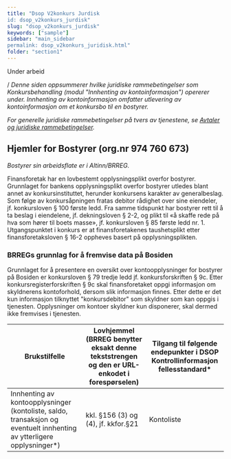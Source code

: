 ```yaml
---
title: "Dsop V2konkurs Jurdisk
id: dsop_v2konkurs_jurdisk"
slug: "dsop_v2konkurs_jurdisk"
keywords: ["sample"]
sidebar: "main_sidebar
permalink: dsop_v2konkurs_juridisk.html"
folder: "section1"
---
```


Under arbeid

/
*Denne siden oppsummerer hvilke juridiske rammebetingelser som Konkursbehandling (modul "Innhenting av kontoinformasjon")
opererer under. Innhenting av kontoinformasjon omfatter utlevering av kontoinformasjon om et konkursbo til en bostyrer.*

*For generelle juridiske rammebetingelser på tvers av tjenestene, se [Avtaler og juridiske rammebetingelser](/dsop_dsop_avtaler_og_juridisk).*

## Hjemler for Bostyrer (org.nr 974 760 673)

*Bostyrer sin arbeidsflate er i Altinn/BRREG.*

Finansforetak har en lovbestemt opplysningsplikt overfor bostyrer. Grunnlaget for bankens opplysningsplikt overfor
bostyrer utledes blant annet av konkursinstituttet, herunder konkursens karakter av generalbeslag. Som følge av
konkursåpningen fratas debitor rådighet over sine eiendeler, jf. konkursloven &sect; 100 første ledd. Fra samme tidspunkt har
bostyrer rett til å ta beslag i eiendelene, jf. dekningsloven &sect; 2-2, og plikt til «å skaffe rede på hva som hører til
boets masse», jf. konkursloven &sect; 85 første ledd nr. 1.  Utgangspunktet i konkurs er at finansforetakenes taushetsplikt
etter finansforetaksloven &sect; 16-2 oppheves basert på opplysningsplikten.

### BRREGs grunnlag for å fremvise data på Bosiden

Grunnlaget for å presentere en oversikt over kontoopplysninger for bostyrer på Bosiden er konkursloven &sect; 79 tredje ledd
jf. konkursforskriften &sect; 9c. Etter konkursregisterforskriften &sect; 9c skal finansforetaket oppgi informasjon om skyldnerens
kontoforhold, dersom slik informasjon finnes. Etter dette er det kun informasjon tilknyttet "konkursdebitor" som
skyldner som kan oppgis i tjenesten. Opplysninger om kontoer skyldner kun disponerer, skal dermed ikke fremvises i
tjenesten.

| Brukstilfelle | Lovhjemmel (BRREG benytter eksakt denne tekststrengen og den er URL-enkodet i forespørselen) | Tilgang til følgende endepunkter i DSOP Kontrollinformasjon fellesstandard* |
| ----------------------------------------------------------------------------------------------------------------------- | ---------------------------------------------------------------------------------------------- | ----------------------------------------------------------------------------- |
| Innhenting av kontoopplysninger (kontoliste, saldo, transaksjon og eventuelt innhenting av ytterligere opplysninger*) | kkl. &sect;156 (3) og (4), jf. kkfor.&sect;21 | Kontoliste 